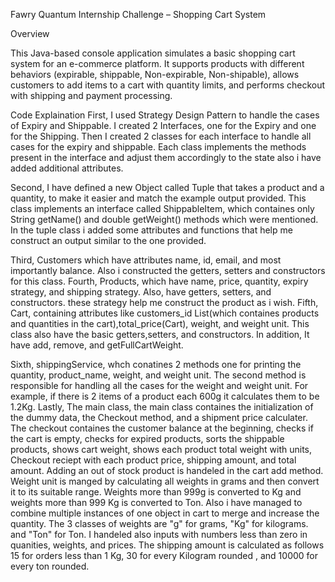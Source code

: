Fawry Quantum Internship Challenge – Shopping Cart System

Overview

This Java-based console application simulates a basic shopping cart system for an e-commerce platform. It supports products with different behaviors (expirable, shippable, Non-expirable, Non-shipable), allows customers to add items to a cart with quantity limits, and performs checkout with shipping and payment processing.

Code Explaination
First, I used Strategy Design Pattern to handle the cases of Expiry and Shippable. I created 2 Interfaces, one for the Expiry and one for the Shipping. Then I created 2 classes for each interface to handle all cases for the expiry and shippable.
Each class implements the methods present in the interface and adjust them accordingly to the state also i have added additional attributes.

Second, I have defined a new Object called Tuple that takes a product and a quantity, to make it easier and match the example output provided. This class implements an interface called ShippableItem, which containes only String getName() and double getWeight() methods which were mentioned. In the tuple class i added some attributes and functions that help me construct an output similar to the one provided.

Third, Customers which have attributes name, id, email, and most importantly balance. Also i constructed the getters, setters and constructors for this class. 
Fourth, Products, which have name, price, quantity, expiry strategy, and shipping strategy. Also, have getters, setters, and constructors. these strategy help me construct the product as i wish.
Fifth, Cart, containing attributes like customers_id List<Tuples>(which containes products and quantities in the cart),total_price(Cart), weight, and weight unit. This class also have the basic getters,setters, and constructors.
In addition, It have add, remove, and getFullCartWeight.

Sixth, shippingService, whch conatines 2 methods one for printing the quantity, product_name, weight, and weight unit. The second method is responsible for handling all the cases for the weight and weight unit. For example, if there is 2 items of a product each 600g it calculates them to be 1.2Kg.
Lastly, The main class, the main class containes the initialization of the dummy data, the Checkout method, and a shipment price calculater. The checkout containes the customer balance at the beginning, checks if the cart is empty, checks for expired products, sorts the shippable products, shows cart weight, shows each product total weight with units, Checkout reciept with each product price, shipping amount, and total amount.
Adding an out of stock product is handeled in the cart add method.
Weight unit is manged by calculating all weights in grams and then convert it to its suitable range. Weights more than 999g is converted to Kg and weights more than 999 Kg is converted to Ton.
Also i have managed to combine multiple instances of one object in cart to merge and increase the quantity.
The 3 classes of weights are "g" for grams, "Kg" for kilograms. and "Ton" for Ton.
I handeled also inputs with numbers less than zero in quanities, weights, and prices.
The shipping amount is calculated as follows 15 for orders less than 1 Kg, 30 for every Kilogram rounded , and 10000 for every ton rounded.
